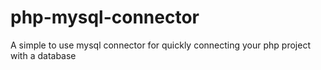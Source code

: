 # php-mysql-connector
A simple to use mysql connector for quickly connecting your php project with a database
